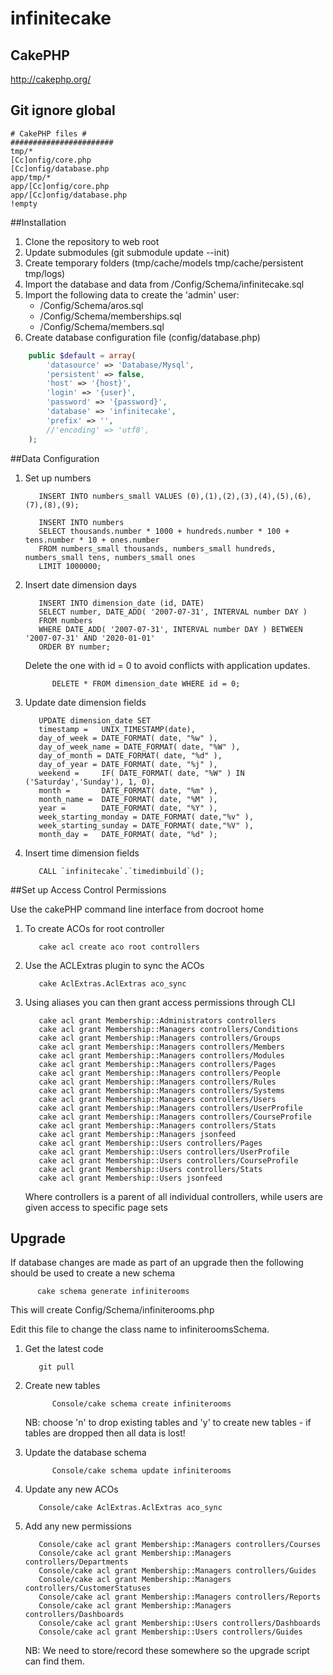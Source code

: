 infinitecake
============

## CakePHP

http://cakephp.org/

## Git ignore global ##

```
# CakePHP files #
#######################
tmp/*
[Cc]onfig/core.php
[Cc]onfig/database.php
app/tmp/*
app/[Cc]onfig/core.php
app/[Cc]onfig/database.php
!empty
```

##Installation

1. Clone the repository to web root
2. Update submodules (git submodule update --init)
3. Create temporary folders (tmp/cache/models tmp/cache/persistent tmp/logs)
4. Import the database and data from /Config/Schema/infinitecake.sql
5. Import the following data to create the 'admin' user:
   * /Config/Schema/aros.sql
   * /Config/Schema/memberships.sql
   * /Config/Schema/members.sql
6. Create database configuration file (config/database.php)

```php
    public $default = array(
		'datasource' => 'Database/Mysql',
		'persistent' => false,
		'host' => '{host}',
		'login' => '{user}',
		'password' => '{password}',
		'database' => 'infinitecake',
		'prefix' => '',
		//'encoding' => 'utf8',
	);
```

##Data Configuration

1. Set up numbers

   ```mysql
      INSERT INTO numbers_small VALUES (0),(1),(2),(3),(4),(5),(6),(7),(8),(9);
      
      INSERT INTO numbers
      SELECT thousands.number * 1000 + hundreds.number * 100 + tens.number * 10 + ones.number
      FROM numbers_small thousands, numbers_small hundreds, numbers_small tens, numbers_small ones
      LIMIT 1000000;
   ```

2. Insert date dimension days
   
   ```mysql
      INSERT INTO dimension_date (id, DATE)
      SELECT number, DATE_ADD( '2007-07-31', INTERVAL number DAY )
      FROM numbers
      WHERE DATE_ADD( '2007-07-31', INTERVAL number DAY ) BETWEEN '2007-07-31' AND '2020-01-01'
      ORDER BY number;
   ```

   Delete the one with id = 0 to avoid conflicts with application updates.

   ```mysql
         DELETE * FROM dimension_date WHERE id = 0;
      ```

3. Update date dimension fields

   ```mysql
      UPDATE dimension_date SET
      timestamp =   UNIX_TIMESTAMP(date),
      day_of_week = DATE_FORMAT( date, "%w" ), 
      day_of_week_name = DATE_FORMAT( date, "%W" ),
      day_of_month = DATE_FORMAT( date, "%d" ),
      day_of_year = DATE_FORMAT( date, "%j" ),
      weekend =     IF( DATE_FORMAT( date, "%W" ) IN ('Saturday','Sunday'), 1, 0),
      month =       DATE_FORMAT( date, "%m" ),
      month_name =  DATE_FORMAT( date, "%M" ),
      year =        DATE_FORMAT( date, "%Y" ),
      week_starting_monday = DATE_FORMAT( date,"%v" ),
      week_starting_sunday = DATE_FORMAT( date,"%V" ),
      month_day =   DATE_FORMAT( date, "%d" );
   ```
   
4. Insert time dimension fields

   ```mysql
      CALL `infinitecake`.`timedimbuild`();
   ```

##Set up Access Control Permissions

Use the cakePHP command line interface from docroot home

1. To create ACOs for root controller 

   ```cli
      cake acl create aco root controllers
   ```
   
2. Use the ACLExtras plugin to sync the ACOs
   
   ```cli
      cake AclExtras.AclExtras aco_sync
   ```

3. Using aliases you can then grant access permissions through CLI

   ```cli
      cake acl grant Membership::Administrators controllers
      cake acl grant Membership::Managers controllers/Conditions
      cake acl grant Membership::Managers controllers/Groups
      cake acl grant Membership::Managers controllers/Members
      cake acl grant Membership::Managers controllers/Modules
      cake acl grant Membership::Managers controllers/Pages
      cake acl grant Membership::Managers controllers/People
      cake acl grant Membership::Managers controllers/Rules
      cake acl grant Membership::Managers controllers/Systems
      cake acl grant Membership::Managers controllers/Users
      cake acl grant Membership::Managers controllers/UserProfile
      cake acl grant Membership::Managers controllers/CourseProfile
      cake acl grant Membership::Managers controllers/Stats
      cake acl grant Membership::Managers jsonfeed
      cake acl grant Membership::Users controllers/Pages
      cake acl grant Membership::Users controllers/UserProfile
      cake acl grant Membership::Users controllers/CourseProfile
      cake acl grant Membership::Users controllers/Stats
      cake acl grant Membership::Users jsonfeed
   ```
   
   Where controllers is a parent of all individual controllers, while users are given access to specific page sets

## Upgrade

If database changes are made as part of an upgrade then the following should be used to create a new schema

   ```cli
         cake schema generate infiniterooms
   ```

This will create Config/Schema/infiniterooms.php

Edit this file to change the class name to infiniteroomsSchema.

1. Get the latest code

   ```git
      git pull
   ```

2. Create new tables

   ```cli
         Console/cake schema create infiniterooms
   ```

   NB: choose 'n' to drop existing tables and 'y' to create new tables - if tables are dropped then all data is lost!

3. Update the database schema

   ```cli
         Console/cake schema update infiniterooms
   ```

4. Update any new ACOs

   ```cli
      Console/cake AclExtras.AclExtras aco_sync
   ```

5. Add any new permissions

   ```cli
      Console/cake acl grant Membership::Managers controllers/Courses
      Console/cake acl grant Membership::Managers controllers/Departments
      Console/cake acl grant Membership::Managers controllers/Guides
      Console/cake acl grant Membership::Managers controllers/CustomerStatuses
      Console/cake acl grant Membership::Managers controllers/Reports
      Console/cake acl grant Membership::Managers controllers/Dashboards
      Console/cake acl grant Membership::Users controllers/Dashboards
      Console/cake acl grant Membership::Users controllers/Guides
   ```

   NB: We need to store/record these somewhere so the upgrade script can find them.

